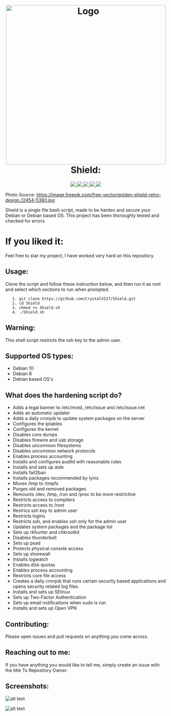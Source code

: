 <h1 align="center">
  <br>
  <a href="https://github.com/CrystalX127/Shield.git"><img src="https://image.freepik.com/free-vector/golden-shield-retro-design_12454-5380.jpg" alt="Logo" width="500"></a>
  <br>
  Shield:
  <br>
</h1>

<p align="center">
  <a href="https://github.com/CrystalX127/Shield.git">
      <img src="https://img.shields.io/badge/Liscence-GNU GPL v.3.0-informational?style=flat-square&logo=appveyor">
  </a>
  <a href="https://github.com/CrystalX127/Shield.git">
      <img src="https://img.shields.io/badge/Language-Bash-9cf?style=flat-square&logo=appveyor" >
  </a>
  <a href="https://github.com/CrystalX127/Shield.git">
    <img src="https://img.shields.io/badge/Repository Status-Inactive-red?style=flat-square&logo=appveyor">
  </a>
  <a href="https://github.com/CrystalX127/Shield.git">
      <img src="https://img.shields.io/badge/Contributions-Welcome-yellow?style=flat-square&logo=appveyor">
  </a>
  <a href="https://github.com/CrystalX127/Shield.git">
      <img src="https://img.shields.io/badge/Build-Passing-success?style=flat-square&logo=appveyor">
  </a>
</p>

Photo Source: https://image.freepik.com/free-vector/golden-shield-retro-design_12454-5380.jpg

Shield is a single file bash script, made to be harden and secure your Debian or Debian based OS.
This project has been thoroughly tested and checked for errors.

# If you liked it:
Feel free to star my project, I have worked very hard on this repository.

## Usage:
Clone the script and follow these instruction below, and then run it as root and select which sections to run when prompted.
```
   1. git clone https://github.com/CrystalX127/Shield.git
   2. cd Shield
   3. chmod +x Shield.sh
   4. ./Shield.sh
```
## Warning:
This shell script restricts the ssh key to the admin user.

## Supported OS types:
- Debian 10
- Debian 8
- Debian based OS's

## What does the hardening script do?
- Adds a legal banner to /etc/motd, /etc/issue and /etc/issue.net
- Adds an automatic updater
- Adds a daily cronjob to update system packages on the server
- Configures the iptables
- Configures the kernel
- Disables core dumps
- Disables firewire and usb storage
- Disables uncommon filesystems
- Disables uncommon network protocols
- Enables process accounting
- Installs and configures auditd with reasonable rules
- Installs and sets up aide
- Installs fail2ban
- Installs packages recommended by lynis
- Moves /tmp to /tmpfs
- Purges old and removed packages
- Remounts  /dev, /tmp, /run and /proc to be more restrictive
- Restricts access to compilers
- Restricts access to /root 
- Restrics ssh key to admin user
- Restricts logins
- Restricts ssh, and enables ssh only for the admin user
- Updates system packages and the package list
- Sets up rkhunter and chkrootkit
- Disables thunderbolt
- Sets up psad
- Protects physical console access
- Sets up shorewall
- Installs logwatch
- Enables disk quotas
- Enables process accounting
- Restricts core file access
- Creates a daily cronjob that runs certain security based applications and opens security related log files.
- Installs and sets up SElinux
- Sets up Two-Factor Authentication
- Sets up email notifications when sudo is run
- Installs and sets up Open VPN

## Contributing:
Please open issues and pull requests on anything you come across.

## Reaching out to me:
If you have anything you would like to tell me, simply create an issue with the title To Repository Owner.

## Screenshots:
![alt text](https://user-images.githubusercontent.com/65303868/86959004-10554680-c12b-11ea-83aa-e75b9c0257f2.png)


![alt text](https://user-images.githubusercontent.com/65303868/86959587-113aa800-c12c-11ea-995f-a0227ced20a4.png)
